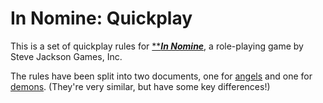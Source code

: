 # In Nomine: Quickplay

This is a set of quickplay rules for [*****In Nomine***](http://www.sjgames.com/in-nomine), a role-playing game by Steve Jackson Games, Inc.

The rules have been split into two documents, one for [angels](https://github.com/joyeusenoelle/in-nomine-quickplay/blob/master/in-nomine-angels-quickplay.mkd) and one for [demons](https://github.com/joyeusenoelle/in-nomine-quickplay/blob/master/in-nomine-demons-quickplay.mkd). (They're very similar, but have some key differences!)
